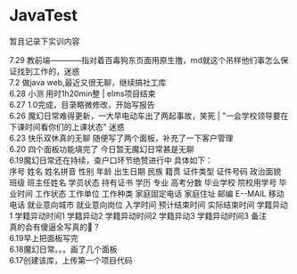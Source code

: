 ﻿# JavaTest

暂且记录下实训内容<br>

7.29 教前端————指对着百毒狗东页面用原生撸，md就这个吊样他们事怎么保证找到工作的，迷惑<br>
7.2 做java web,最近又很无聊，继续搞社工库<br>
6.28 小测 用时1h20min整 | elms项目结束<br>
6.27 1.0完成，目录略微修改，开始写报告<br>
6.26 魔幻日常难得更新，一大早电动车出了两起事故，笑死  | "一会学校领导要在下课时间看你们的上课状态" 迷惑<br>
6.23 快乐双休真的无聊  随便写了两个面板，补充了一下客户管理<br>
6.20 四个面板功能填完了  今日暂无魔幻日常甚是无聊<br>
6.19魔幻日常还在持续，查户口环节绝赞进行中  具体如下：  <br>序号	姓名	姓名拼音	性别	年龄	出生日期	民族	籍贯	证件类型	证件号码	政治面貌	班级	班主任姓名	学员状态	持有证书	学历	专业	高考分数	毕业学校	院校用学号	毕业时间	工作状态	工作单位	工作种类	家庭固定电话	家庭住址	邮编	E--MAIL	移动电话	就业意向城市	就业意向岗位	入学时间	预计结束时间	实际结束时间	学籍异动1	学籍异动时间1	学籍异动2	学籍异动时间2	学籍异动3	学籍异动时间3	备注<br>真的会有傻逼全写真的🐎？<br>
6.19早上把面板写完<br>
6.18魔幻日常。。。画了几个面板<br>
6.17创建该库，上传第一个项目代码<br>